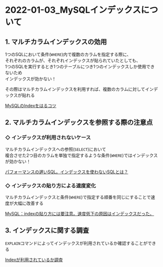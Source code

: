 # 2022-01-03_MySQLインデックスについて

## **1. マルチカラムインデックスの効用**
1つのSQLにおいて条件(`WHERE`)内で複数のカラムを指定する際に、  
それぞれのカラムが、それぞれインデックスが貼られていたとしても、  
1つのSQLを実行するとき1つのテーブルにつき1つのインデックスしか使用できないため  
インデックスが効かない！

その際はマルチカラムインデックスを利用すれば、複数のカラムに対してインデックスが貼れる

[MySQLのIndexをはるコツ](https://qiita.com/katsukii/items/3409e3c3c96580d37c2b#index%E3%81%AE%E4%BB%98%E3%81%91%E6%96%B9)

## **2. マルチカラムインデックスを参照する際の注意点**
### **◇ インデックスが利用されないケース**
マルチカラムインデックスへの参照(`SELECT`)において  
複合させた2つ目のカラムを単独で指定するような条件(`WHERE`)ではインデックスが効かない！

[パフォーマンスの遅いSQL。インデックスを使わないSQLとは？](https://sql-oracle.com/?p=1057#:~:text=%E3%83%91%E3%83%95%E3%82%A9%E3%83%BC%E3%83%9E%E3%83%B3%E3%82%B9%E3%81%A8%E3%81%AA%E3%82%8A%E3%81%BE%E3%81%99%E3%80%82-,%E4%BE%8B6.%20%E8%A4%87%E5%90%88%E3%82%A4%E3%83%B3%E3%83%87%E3%83%83%E3%82%AF%E3%82%B9%E3%81%AE%E9%A0%86%E7%95%AA%E3%82%92%E7%84%A1%E8%A6%96%20%E3%81%AF%E9%81%85%E3%81%84,-%E3%82%A4%E3%83%B3%E3%83%87%E3%83%83%E3%82%AF%E3%82%B9%E3%82%92%E4%BD%BF%E7%94%A8)

### **◇ インデックスの貼り方による速度変化**
マルチカラムインデックスと条件(`WHERE`)で指定する順番を同じにすることで速度が大幅に改善する

[MySQL：indexの貼り方には要注意。速度低下の原因はインデックスだった。](https://qol-kk.com/wp2/blog/2019/11/14/post-1315/#:~:text=%E3%81%AE%E9%A0%86%E7%95%AA%E3%81%A7%E3%81%99%E3%80%82-,%E8%A4%87%E5%90%88%E3%82%A4%E3%83%B3%E3%83%87%E3%83%83%E3%82%AF%E3%82%B9%E3%81%AF%E9%A0%86%E7%95%AA%E3%82%82%E9%87%8D%E8%A6%81,-%E3%83%AC%E3%82%B3%E3%83%BC%E3%83%89%E6%95%B0%E3%81%8C)

## **3. インデックスに関する調査**
`EXPLAIN`コマンドによってインデックスが利用されているか確認することができる

[Indexが利用されているか調査](https://qiita.com/katsukii/items/3409e3c3c96580d37c2b#index%E3%81%8C%E5%88%A9%E7%94%A8%E3%81%95%E3%82%8C%E3%81%A6%E3%81%84%E3%82%8B%E3%81%8B%E8%AA%BF%E6%9F%BB)